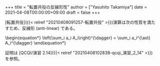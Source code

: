 +++
title = "転置共役の反線形性"
author = ["Yasuhito Takamiya"]
date = 2021-04-08T00:00:00+09:00
draft = false
+++

[転置共役]({{< relref "20210408091257-転置共役" >}})演算は次の性質を満たすため、反線形 (anti-linear) である。

\begin{equation\*}
  \left(\sum\_i a\_i A\_i\right)^{\dagger} = \sum\_i a\_i^{\ast} A\_i^{\dagger}
\end{equation\*}

証明は [QCQI/演習 2.14]({{< relref "20210408102838-qcqi_演習_2_14" >}}) を参照。
